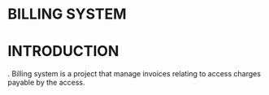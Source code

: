 # BILLING SYSTEM
# INTRODUCTION
. Billing system is a project that manage invoices relating to access charges payable by the access.


